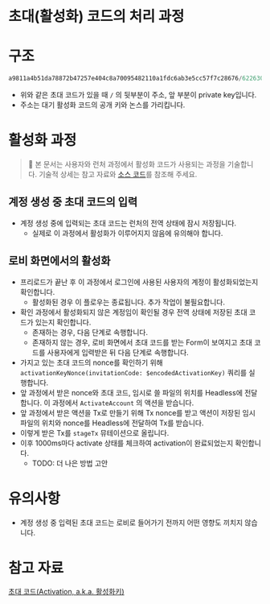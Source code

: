 
# 초대(활성화) 코드의 처리 과정

# 구조

```jsx
a9811a4b51da78872b47257e404c8a70095482110a1fdc6ab3e5cc57f7c28676/622630ac8a889dcec746ba319c4e7faca607f9eb
```

- 위와 같은 초대 코드가 있을 때 `/` 의 뒷부분이 주소, 앞 부분이 private key입니다.
- 주소는 대기 활성화 코드의 공개 키와 논스를 가리킵니다.

# 활성화 과정

> 📢 본 문서는 사용자와 런처 과정에서 활성화 코드가 사용되는 과정을 기술합니다. 기술적 상세는 참고 자료와 [소스 코드](https://github.com/planetarium/lib9c/blob/development/Lib9c/Action/ActivateAccount.cs)를 참조해 주세요.

## 계정 생성 중 초대 코드의 입력

- 계정 생성 중에 입력되는 초대 코드는 런처의 전역 상태에 잠시 저장됩니다.
    - 실제로 이 과정에서 활성화가 이루어지지 않음에 유의해야 합니다.

## 로비 화면에서의 활성화

- 프리로드가 끝난 후 이 과정에서 로그인에 사용된 사용자의 계정이 활성화되었는지 확인합니다.
    - 활성화된 경우 이 플로우는 종료됩니다. 추가 작업이 불필요합니다.
- 확인 과정에서 활성화되지 않은 계정임이 확인될 경우 전역 상태에 저장된 초대 코드가 있는지 확인합니다.
    - 존재하는 경우, 다음 단계로 속행합니다.
    - 존재하지 않는 경우, 로비 화면에서 초대 코드를 받는 Form이 보여지고 초대 코드를 사용자에게 입력받은 뒤 다음 단계로 속행합니다.
- 가지고 있는 초대 코드의 nonce를 확인하기 위해 `activationKeyNonce(invitationCode: $encodedActivationKey)` 쿼리를 실행합니다.
- 앞 과정에서 받은 nonce와 초대 코드, 임시로 쓸 파일의 위치를 Headless에 전달합니다. 이 과정에서 `ActivateAccount` 의 액션을 받습니다.
- 앞 과정에서 받은 액션을 Tx로 만들기 위해 Tx nonce를 받고 액션이 저장된 임시 파일의 위치와 nonce를 Headless에 전달하여 Tx를 받습니다.
- 이렇게 받은 Tx를 `stageTx` 뮤테이션으로 올립니다.
- 이후 1000ms마다 activate 상태를 체크하여 activation이 완료되었는지 확인합니다.
    - TODO: 더 나은 방법 고안

# 유의사항

- 계정 생성 중 입력된 초대 코드는 로비로 들어가기 전까지 어떤 영향도 끼치지 않습니다.

# 참고 자료

[초대 코드(Activation, a.k.a. 활성화키)](https://www.notion.so/Activation-a-k-a-e02c75ae1fad4567a8fcc402b60f5f6e)